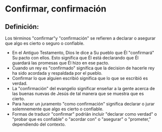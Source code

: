 # Confirmar, confirmación

## Definición: 

Los términos "confirmar"y "confirmación" se refieren a declarar o asegurar que algo es cierto o seguro o confiable.

* En el Antiguo Testamento, Dios le dice a Su pueblo que Él "confirmará" Su pacto con ellos. Esto significa que Él está declarando que Él guardará las promesas que Él hizo en ese pacto.
* Cuando un rey es "confirmado" significa que la decision de hacerle rey ha sido acordada y respaldada por el pueblo.
* Confirmar lo que alguien escribió significa que lo que se escribió es verdad.
* La "confirmación" del evangelio significar enseñar a la gente acerca de las buenas nuevas de Jesús de tal manera que se muestra que es cierto.
* Para hacer un juramento "como confirmación" significa declarar o jurar solemnemente que algo es cierto o confiable.
* Formas de traducir "confirmar" podríán incluir "declarar como verdad" o "probar que es confiable" o "acordar con" o "asegurar" o "prometer," dependiendo del contexto.


